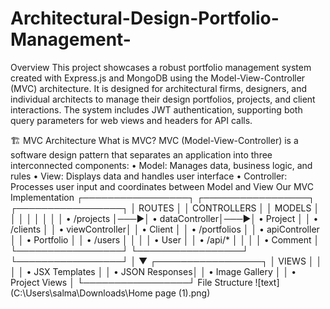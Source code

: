# Architectural-Design-Portfolio-Management-

Overview
This project showcases a robust portfolio management system created with Express.js and MongoDB using the Model-View-Controller (MVC) architecture. It is designed for architectural firms, designers, and individual architects to manage their design portfolios, projects, and client interactions. The system includes JWT authentication, supporting both query parameters for web views and headers for API calls.

🏗️ MVC Architecture
What is MVC?
MVC (Model-View-Controller) is a software design pattern that separates an application into three interconnected components:
•	Model: Manages data, business logic, and rules
•	View: Displays data and handles user interface
•	Controller: Processes user input and coordinates between Model and View
Our MVC Implementation
┌─────────────────┐    ┌─────────────────┐    ┌─────────────────┐
│     ROUTES      │    │   CONTROLLERS   │    │     MODELS      │
│                 │    │                 │    │                 │
│ • /projects     │───▶│ • dataController│───▶│ • Project       │
│ • /clients      │    │ • viewController│    │ • Client        │
│ • /portfolios   │    │ • apiController │    │ • Portfolio     │
│ • /users        │    │                 │    │ • User          │
│ • /api/*        │    │                 │    │ • Comment       │
└─────────────────┘    └─────────────────┘    └─────────────────┘
                                │
                                ▼
                       ┌─────────────────┐
                       │      VIEWS      │
                       │                 │
                       │ • JSX Templates │
                       │ • JSON Responses│
                       │ • Image Gallery │
                       │ • Project Views │
                       └─────────────────┘
File Structure
![text](C:\Users\salma\Downloads\Home page (1).png)







